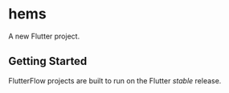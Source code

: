 # hems

A new Flutter project.

## Getting Started

FlutterFlow projects are built to run on the Flutter _stable_ release.
